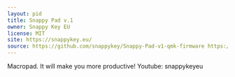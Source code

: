 ```yaml
---
layout: pid
title: Snappy Pad v.1
owner: Snappy Key EU
license: MIT
site: https://snappykey.eu/
source: https://github.com/snappykey/Snappy-Pad-v1-qmk-firmware https://github.com/snappykey/Snappy-Pad-v.1-Arduino-code
---
```

Macropad. It will make you more productive! Youtube: snappykeyeu
